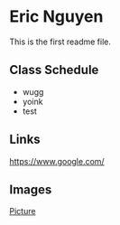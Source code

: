 # Eric Nguyen

This is the first readme file.

## Class Schedule
* wugg
* yoink
* test

## Links

https://www.google.com/

## Images

[Picture](/images.png)